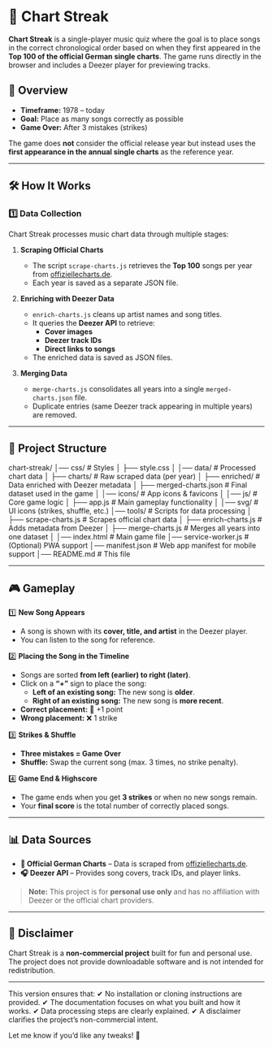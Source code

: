 # 🎵 Chart Streak

**Chart Streak** is a single-player music quiz where the goal is to place songs in the correct chronological order based on when they first appeared in the **Top 100 of the official German single charts**. The game runs directly in the browser and includes a Deezer player for previewing tracks.

## 📌 Overview

- **Timeframe:** 1978 – today  
- **Goal:** Place as many songs correctly as possible  
- **Game Over:** After 3 mistakes (strikes)  

The game does **not** consider the official release year but instead uses the **first appearance in the annual single charts** as the reference year.

---

## 🛠️ How It Works

### 1️⃣ Data Collection

Chart Streak processes music chart data through multiple stages:

1. **Scraping Official Charts**  
   - The script `scrape-charts.js` retrieves the **Top 100** songs per year from [offiziellecharts.de](https://www.offiziellecharts.de/).  
   - Each year is saved as a separate JSON file.

2. **Enriching with Deezer Data**  
   - `enrich-charts.js` cleans up artist names and song titles.  
   - It queries the **Deezer API** to retrieve:  
     - **Cover images**  
     - **Deezer track IDs**  
     - **Direct links to songs**  
   - The enriched data is saved as JSON files.

3. **Merging Data**  
   - `merge-charts.js` consolidates all years into a single `merged-charts.json` file.  
   - Duplicate entries (same Deezer track appearing in multiple years) are removed.

---

## 🔧 Project Structure

chart-streak/
│── css/                     # Styles
│   ├── style.css
│
│── data/                    # Processed chart data
│   ├── charts/              # Raw scraped data (per year)
│   ├── enriched/            # Data enriched with Deezer metadata
│   ├── merged-charts.json   # Final dataset used in the game
│
│── icons/                   # App icons & favicons
│
│── js/                      # Core game logic
│   ├── app.js               # Main gameplay functionality
│
│── svg/                     # UI icons (strikes, shuffle, etc.)
│── tools/                   # Scripts for data processing
│   ├── scrape-charts.js     # Scrapes official chart data
│   ├── enrich-charts.js     # Adds metadata from Deezer
│   ├── merge-charts.js      # Merges all years into one dataset
│
│── index.html               # Main game file
│── service-worker.js        # (Optional) PWA support
│── manifest.json            # Web app manifest for mobile support
│── README.md                # This file

---

## 🎮 Gameplay

1️⃣ **New Song Appears**  
   - A song is shown with its **cover, title, and artist** in the Deezer player.  
   - You can listen to the song for reference.

2️⃣ **Placing the Song in the Timeline**  
   - Songs are sorted **from left (earlier) to right (later)**.  
   - Click on a **“+”** sign to place the song:  
     - **Left of an existing song:** The new song is **older**.  
     - **Right of an existing song:** The new song is **more recent**.  
   - **Correct placement:** 🎉 +1 point  
   - **Wrong placement:** ❌ 1 strike  

3️⃣ **Strikes & Shuffle**  
   - **Three mistakes = Game Over**  
   - **Shuffle:** Swap the current song (max. 3 times, no strike penalty).  

4️⃣ **Game End & Highscore**  
   - The game ends when you get **3 strikes** or when no new songs remain.  
   - Your **final score** is the total number of correctly placed songs.  

---

## 📊 Data Sources

- **🎵 Official German Charts** – Data is scraped from [offiziellecharts.de](https://www.offiziellecharts.de/).  
- **🎧 Deezer API** – Provides song covers, track IDs, and player links.  

> **Note:** This project is for **personal use only** and has no affiliation with Deezer or the official chart providers.

---

## 📜 Disclaimer

Chart Streak is a **non-commercial project** built for fun and personal use.  
The project does not provide downloadable software and is not intended for redistribution.

---

This version ensures that:
✔ No installation or cloning instructions are provided.
✔ The documentation focuses on what you built and how it works.
✔ Data processing steps are clearly explained.
✔ A disclaimer clarifies the project’s non-commercial intent.

Let me know if you’d like any tweaks! 🚀